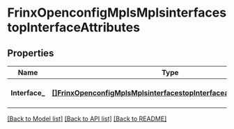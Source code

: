 # FrinxOpenconfigMplsMplsinterfacestopInterfaceAttributes

## Properties
Name | Type | Description | Notes
------------ | ------------- | ------------- | -------------
**Interface_** | [**[]FrinxOpenconfigMplsMplsinterfacestopInterfaceattributesInterface**](frinx.openconfig.mpls.mplsinterfacestop.interfaceattributes.Interface.md) | Optional[List of TE interfaces] REF:Optional.empty | [optional] [default to null]

[[Back to Model list]](../README.md#documentation-for-models) [[Back to API list]](../README.md#documentation-for-api-endpoints) [[Back to README]](../README.md)


